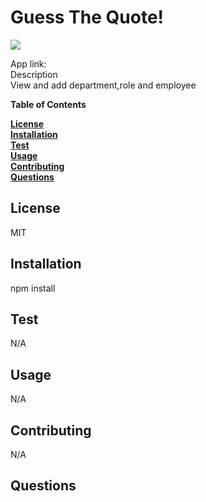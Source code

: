 
  <h1>Guess The Quote!</h1>
  <p>
    <a>
        <img src= "https://img.shields.io/badge/contributor-Bro!-red">
    </a>
  </p>
  App link: <br>
  Description<br>
  View and add department,role and employee

  **Table of Contents**<br>
  
  **[License](#License)**<br>
  **[Installation](#Installation)**<br>
  **[Test](#Test)**<br>
  **[Usage](#Usage)**<br>
  **[Contributing](#Contributing)**<br>
  **[Questions](#Questions)**<br>

  ## **License**<br>
  MIT

  ## **Installation**<br>
  npm install

  ## **Test**<br>
  N/A

  ## **Usage**<br>
  N/A

  ## **Contributing**<br>
  N/A

  ## **Questions**<br>

  